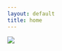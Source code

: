 ```yaml
---
layout: default
title: home
---
```

<div class="img-container">
<img src="{{site.url}}/assets/images/heart-brain.png">
</div>
